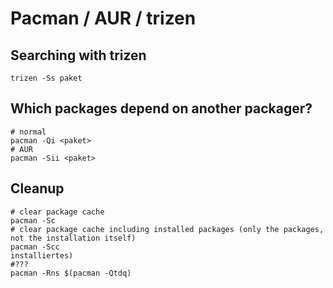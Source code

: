 # Pacman / AUR / trizen


## Searching with trizen

```
trizen -Ss paket
```

## Which packages depend on another packager?

```
# normal
pacman -Qi <paket> 
# AUR
pacman -Sii <paket> 
```
## Cleanup

```
# clear package cache
pacman -Sc 
# clear package cache including installed packages (only the packages, not the installation itself)
pacman -Scc 
installiertes)
#???
pacman -Rns $(pacman -Qtdq)
```
